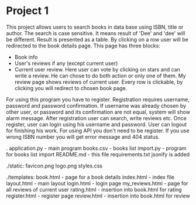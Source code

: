 # Project 1
This project allows users to search books in data base using ISBN, title or author. The search is case sensitive. It means result of 'Dee' and 'dee' will be different. Result is presented as a table. By clicking on a row user will be redirected to the book details page.
This page has three blocks:
* Book info
* User's reviews if any (except current user)
* Current user review. Here user can vote by clicking on stars and can write a review. He can chose to do both action or only one of them.
My review page shows reviews of current user. Every row is clickable, by clicking you will redirect to chosen book page.

For using this program you have to register.
Registration requires username, password and password confirmation. If username was already chosen by other user, or password and its confirmation are not equal, system will show alarm message.
After registration user can search, write reviews etc.
Once register, user can login using his username and password.
User can logout for finishing his work.
For using API you don't need to be register. If you use wrong ISBN number you will get error message and 404 status.

.
application.py - main program
books.csv - books list
import.py - program for books list import 
README.md - this file
requirements.txt jsonify is added

./static:
favicon.png
logo.png
styles.css

./templates:
book.html - page for a book details
index.html - index file
layout.html - main layout
login.html - login page
my_reviews.html - page for all reviews of current user 
rating.html - insertion into book.html for rating
register.html - register page
review.html - insertion into book.html for review

